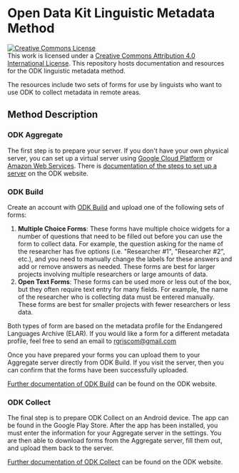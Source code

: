 # Open Data Kit Linguistic Metadata Method
<a rel="license" href="http://creativecommons.org/licenses/by/4.0/"><img alt="Creative Commons License" style="border-width:0" src="https://i.creativecommons.org/l/by/4.0/88x31.png" /></a><br />This work is licensed under a <a rel="license" href="http://creativecommons.org/licenses/by/4.0/">Creative Commons Attribution 4.0 International License</a>.
This repository hosts documentation and resources for the ODK linguistic metadata method. 

The resources include two sets of forms for use by linguists who want to use ODK to collect metadata in remote areas. 

## Method Description
### ODK Aggregate
The first step is to prepare your server. If you don't have your own physical server, you can set up a virtual server using [Google Cloud Platform](https://cloud.google.com) or [Amazon Web Services](https://aws.amazon.com/). There is [documentation of the steps to set up a server](https://docs.getodk.org/aggregate-setup/) on the ODK website.  

### ODK Build
Create an account with [ODK Build](https://build.getodk.org/) and upload one of the following sets of forms:
1. **Multiple Choice Forms**: These forms have multiple choice widgets for a number of questions that need to be filled out before you can use the form to collect data. For example, the question asking for the name of the researcher has five options (i.e. "Researcher #1", "Researcher #2", etc.), and you need to manually change the labels for these answers and add or remove answers as needed. These forms are best for larger projects involving multiple researchers or large amounts of data.
2. **Open Text Forms**: These forms can be used more or less out of the box, but they often require text entry for many fields. For example, the name of the researcher who is collecting data must be entered manually. These forms are best for smaller projects with fewer researchers or less data. 

Both types of form are based on the metadata profile for the Endangered Languages Archive (ELAR). If you would like a form for a different metadata profile, feel free to send an email to rgriscom@gmail.com

Once you have prepared your forms you can upload them to your Aggregate server directly from ODK Build. If you visit the server, then you can confirm that the forms have been successfully uploaded.

[Further documentation of ODK Build](https://docs.getodk.org/build-intro/) can be found on the ODK website.

### ODK Collect
The final step is to prepare ODK Collect on an Android device. The app can be found in the Google Play Store. After the app has been installed, you  must enter the information for your Aggregate server in the settings. You are then able to download forms from the Aggregate server, fill them out, and upload them back to the server.

[Further documentation of ODK Collect](https://docs.getodk.org/collect-intro/) can be found on the ODK website.




